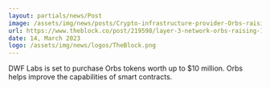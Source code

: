 ```yaml
---
layout: partials/news/Post
image: /assets/img/news/posts/Crypto-infrastructure-provider-Orbs-raising-10-million-from-DWF-Labs-in-token-round.webp
url: https://www.theblock.co/post/219598/layer-3-network-orbs-raising-10-million-from-dwf-labs-in-token-round
date: 14, March 2023
logo: /assets/img/news/logos/TheBlock.png
---
```


DWF Labs is set to purchase Orbs tokens worth up to $10 million. Orbs helps improve the capabilities of smart contracts.
